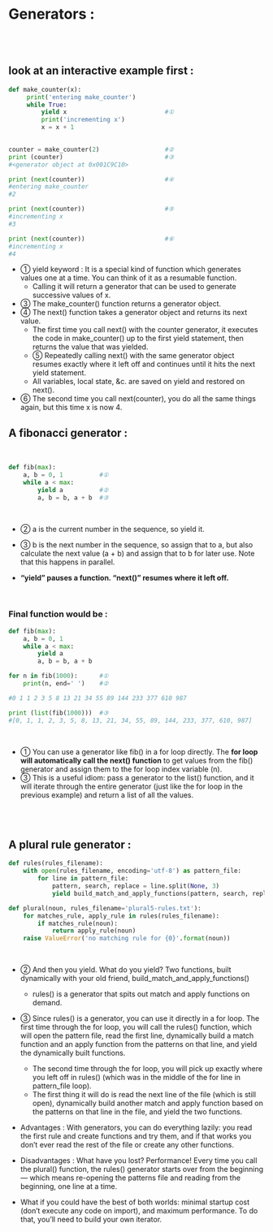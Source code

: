 # Generators :
</br>
</br>

## look at an interactive example first :

```python
def make_counter(x):
     print('entering make_counter')
     while True:
         yield x                           #①
         print('incrementing x')
         x = x + 1
 

counter = make_counter(2)                  #②
print (counter)                            #③
#<generator object at 0x001C9C10>

print (next(counter))                      #④
#entering make_counter
#2

print (next(counter))                      #⑤
#incrementing x
#3

print (next(counter))                      #⑥
#incrementing x
#4
```

- ① yield keyword : It is a special kind of function which generates values one at a time. You can think of it as a resumable function.
    - Calling it will return a generator that can be used to generate successive values of x.
- ③ The make_counter() function returns a generator object.
- ④ The next() function takes a generator object and returns its next value.
    - The first time you call next() with the counter generator, it executes the code in make_counter() up to the first yield statement, then returns the value that was yielded.
    - ⑤ Repeatedly calling next() with the same generator object resumes exactly where it left off and continues until it hits the next yield statement.
    - All variables, local state, &c. are saved on yield and restored on next().
- ⑥ The second time you call next(counter), you do all the same things again, but this time x is now 4.

## A fibonacci generator :

</br>

```python
def fib(max):
    a, b = 0, 1          #①
    while a < max:
        yield a          #②
        a, b = b, a + b  #③
```
</br>

- ② a is the current number in the sequence, so yield it.
- ③ b is the next number in the sequence, so assign that to a, but also calculate the next value (a + b) and assign that to b for later use. Note that this happens in parallel.

- **“yield” pauses a function. “next()” resumes where it left off.**

</br>

### Final function would be :
```python
def fib(max):
    a, b = 0, 1          
    while a < max:
        yield a          
        a, b = b, a + b  

for n in fib(1000):      #①
    print(n, end=' ')    #②

#0 1 1 2 3 5 8 13 21 34 55 89 144 233 377 610 987

print (list(fib(1000)))  #③
#[0, 1, 1, 2, 3, 5, 8, 13, 21, 34, 55, 89, 144, 233, 377, 610, 987]
```
</br>

-  ① You can use a generator like fib() in a for loop directly. The **for loop will automatically call the next() function** to get values from the fib() generator and assign them to the for loop index variable (n).
- ③ This is a useful idiom: pass a generator to the list() function, and it will iterate through the entire generator (just like the for loop in the previous example) and return a list of all the values.
</br>
</br>

## A plural rule generator :

```python
def rules(rules_filename):
    with open(rules_filename, encoding='utf-8') as pattern_file:
        for line in pattern_file:
            pattern, search, replace = line.split(None, 3)                   #①
            yield build_match_and_apply_functions(pattern, search, replace)  #②

def plural(noun, rules_filename='plural5-rules.txt'):
    for matches_rule, apply_rule in rules(rules_filename):                   #③
        if matches_rule(noun):
            return apply_rule(noun)
    raise ValueError('no matching rule for {0}'.format(noun))
```
</br>

- ② And then you yield. What do you yield? Two functions, built dynamically with your old friend, build_match_and_apply_functions()
    - rules() is a generator that spits out match and apply functions on demand.
- ③ Since rules() is a generator, you can use it directly in a for loop. The first time through the for loop, you will call the rules() function, which will open the pattern file, read the first line, dynamically build a match function and an apply function from the patterns on that line, and yield the dynamically built functions.
    - The second time through the for loop, you will pick up exactly where you left off in rules() (which was in the middle of the for line in pattern_file loop).
    - The first thing it will do is read the next line of the file (which is still open), dynamically build another match and apply function based on the patterns on that line in the file, and yield the two functions.

- Advantages : With generators, you can do everything lazily: you read the first rule and create functions and try them, and if that works you don’t ever read the rest of the file or create any other functions.
- Disadvantages : What have you lost? Performance! Every time you call the plural() function, the rules() generator starts over from the beginning — which means re-opening the patterns file and reading from the beginning, one line at a time.

- What if you could have the best of both worlds: minimal startup cost (don’t execute any code on import), and maximum performance. To do that, you’ll need to build your own iterator.